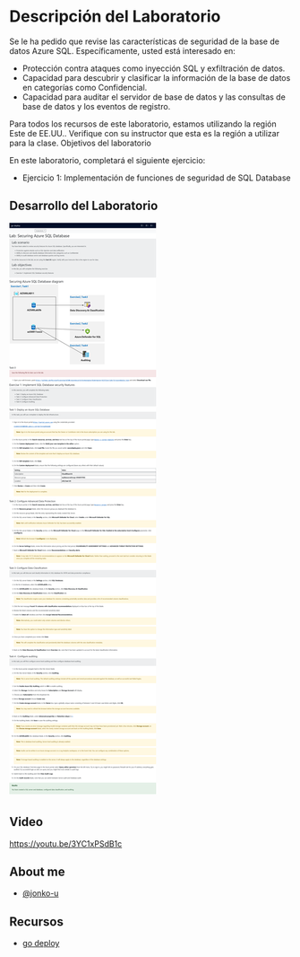 # Descripción del Laboratorio
Se le ha pedido que revise las características de seguridad de la base de datos Azure SQL. Específicamente, usted está interesado en:

- Protección contra ataques como inyección SQL y exfiltración de datos.
- Capacidad para descubrir y clasificar la información de la base de datos en categorías como Confidencial.
- Capacidad para auditar el servidor de base de datos y las consultas de base de datos y los eventos de registro.

Para todos los recursos de este laboratorio, estamos utilizando la región Este de EE.UU.. Verifique con su instructor que esta es la región a utilizar para la clase.
Objetivos del laboratorio

En este laboratorio, completará el siguiente ejercicio:

- Ejercicio 1: Implementación de funciones de seguridad de SQL Database


## Desarrollo del Laboratorio
![Logo](/AZ-500%20Microsoft%20Azure%20Security%20Technologies/Lab%2005%20-%20Securing%20Azure%20SQL%20Database/screenshots/Lab05.png)

## Video
https://youtu.be/3YC1xPSdB1c

## About me
- [@jonko-u](https://github.com/jonko-u)

## Recursos
- [go deploy](https://lms.godeploy.it/)


